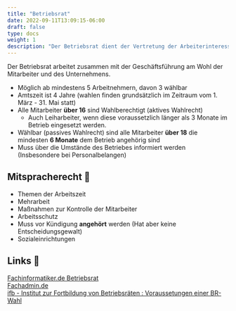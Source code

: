 ```yaml
---
title: "Betriebsrat"
date: 2022-09-11T13:09:15-06:00
draft: false
type: docs
weight: 1
description: "Der Betriebsrat dient der Vertretung der Arbeiterinteressen im Betrieb. Er ist ein Mittel der Gesetzgebung. So können die Arbeiter auf den Arbeitgeber einwirken."
---
```

  
Der Betriebsrat arbeitet zusammen mit der Geschäftsführung am Wohl der Mitarbeiter und des Unternehmens.

- Möglich ab mindestens 5 Arbeitnehmern, davon 3 wählbar
- Amtszeit ist 4 Jahre (wahlen finden grundsätzlich im Zeitraum vom 1. März - 31. Mai statt)
- Alle Mitarbeiter **über 16** sind Wahlberechtigt (aktives Wahlrecht)
    - Auch Leiharbeiter, wenn diese voraussetzlich länger als 3 Monate im Betrieb eingesetzt werden.
- Wählbar (passives Wahlrecht) sind alle Mitarbeiter **über 18** die mindesten **6 Monate** dem Betrieb angehörig sind
- Muss über die Umstände des Betriebes informiert werden (Insbesondere bei Personalbelangen)

## Mitspracherecht 📜

- Themen der Arbeitszeit
- Mehrarbeit
- Maßnahmen zur Kontrolle der Mitarbeiter
- Arbeitsschutz
- Muss vor Kündigung **angehört** werden (Hat aber keine Entscheidungsgewalt)
- Sozialeinrichtungen

## Links 🔗

[Fachinformatiker.de Betriebsrat](https://www.fachinformatiker.de/topic/44291-betriebsrat/)  
[Fachadmin.de](https://fachadmin.de/index.html@p=237.html)  
[ifb - Institut zur Fortbildung von Betriebsräten : Voraussetungen einer BR-Wahl](https://www.brwahl.de/betriebsrat-gruenden/wie-waehlen-wir-einen-betriebsrat/betriebsrat-gruenden-voraussetzungen-einer-betriebsratswahl)
